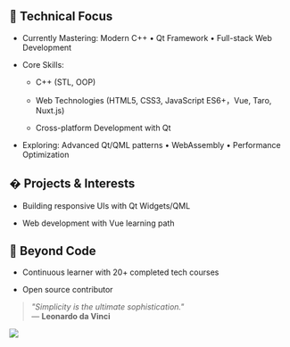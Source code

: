 ## 🔧 Technical Focus
- Currently Mastering: Modern C++ • Qt Framework • Full-stack Web Development

- Core Skills:

  - C++ (STL, OOP)

  - Web Technologies (HTML5, CSS3, JavaScript ES6+，Vue, Taro, Nuxt.js)

  - Cross-platform Development with Qt

- Exploring: Advanced Qt/QML patterns • WebAssembly • Performance Optimization

## � Projects & Interests
- Building responsive UIs with Qt Widgets/QML

- Web development with Vue learning path


## 🌟 Beyond Code
- Continuous learner with 20+ completed tech courses

- Open source contributor

> *"Simplicity is the ultimate sophistication."*  
> — **Leonardo da Vinci**

![](https://komarev.com/ghpvc/?username=student-ice) 
